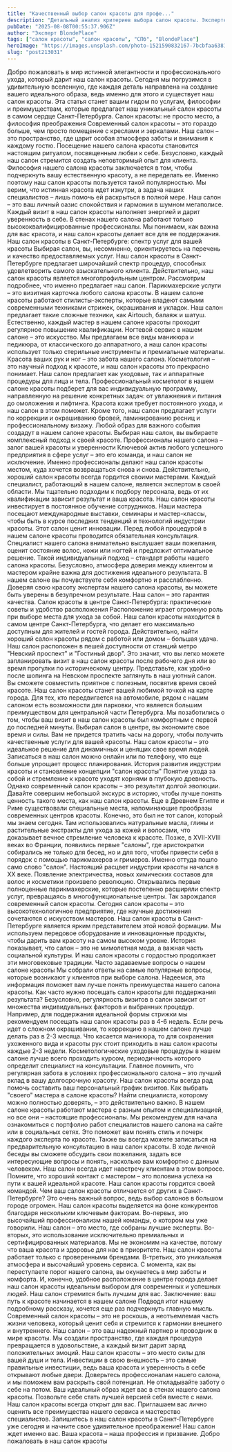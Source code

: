 ```yaml
---
title: "Качественный выбор салон красоты для профе..."
description: "Детальный анализ критериев выбора салон красоты. Экспертное сравнение популярных решений. Доверьте выбор опытным специалистам нашего салона. Эксклюзивные предлож..."
pubDate: "2025-08-08T00:55:37.906Z"
author: "Эксперт BlondePlace"
tags: ["салон красоты", "салон красоты", "СПб", "BlondePlace"]
heroImage: "https://images.unsplash.com/photo-1521590832167-7bcbfaa6381f?q=80&w=800&auto=format&fit=crop"
slug: "post213031"
---
```


Добро пожаловать в мир истинной элегантности и профессионального ухода, который дарит наш салон красоты. Сегодня мы погрузимся в удивительную вселенную, где каждая деталь направлена на создание вашего идеального образа, ведь именно для этого и существует наш салон красоты. Эта статья станет вашим гидом по услугам, философии и преимуществам, которые предлагает наш уникальный салон красоты в самом сердце Санкт-Петербурга. Салон красоты: не просто место, а философия преображения Современный салон красоты – это гораздо больше, чем просто помещение с креслами и зеркалами. Наш салон – это пространство, где царит особая атмосфера заботы и внимания к каждому гостю. Посещение нашего салона красоты становится настоящим ритуалом, посвященным любви к себе. Безусловно, каждый наш салон стремится создать неповторимый опыт для клиента. Философия нашего салона красоты заключается в том, чтобы подчеркнуть вашу естественную красоту, а не переделать ее. Именно поэтому наш салон красоты пользуется такой популярностью. Мы верим, что истинная красота идет изнутри, а задача наших специалистов – лишь помочь ей раскрыться в полной мере. Наш салон – это ваш личный оазис спокойствия и гармонии в шумном мегаполисе. Каждый визит в наш салон красоты наполняет энергией и дарит уверенность в себе. В стенах нашего салона работают только высококвалифицированные профессионалы. Мы понимаем, как важна для вас красота, и наш салон красоты делает все для ее поддержания. Наш салон красоты в Санкт-Петербурге: спектр услуг для вашей красоты Выбирая салон, вы, несомненно, ориентируетесь на перечень и качество предоставляемых услуг. Наш салон красоты в Санкт-Петербурге предлагает широчайший спектр процедур, способных удовлетворить самого взыскательного клиента. Действительно, наш салон красоты является многопрофильным центром. Рассмотрим подробнее, что именно предлагает наш салон. Парикмахерские услуги – это визитная карточка любого салона красоты. В нашем салоне красоты работают стилисты-эксперты, которые владеют самыми современными техниками стрижек, окрашивания и укладок. Наш салон предлагает такие сложные техники, как Airtouch, балаяж и шатуш. Естественно, каждый мастер в нашем салоне красоты проходит регулярное повышение квалификации. Ногтевой сервис в нашем салоне – это искусство. Мы предлагаем все виды маникюра и педикюра, от классического до аппаратного, а наш салон красоты использует только стерильные инструменты и премиальные материалы. Красота ваших рук и ног – это забота нашего салона. Косметология – это научный подход к красоте, и наш салон красоты это прекрасно понимает. Наш салон предлагает как уходовые, так и аппаратные процедуры для лица и тела. Профессиональный косметолог в нашем салоне красоты подберет для вас индивидуальную программу, направленную на решение конкретных задач: от увлажнения и питания до омоложения и лифтинга. Красота кожи требует постоянного ухода, и наш салон в этом поможет. Кроме того, наш салон предлагает услуги по коррекции и окрашиванию бровей, ламинированию ресниц и профессиональному визажу. Любой образ для важного события создадут в нашем салоне красоты. Выбирая наш салон, вы выбираете комплексный подход к своей красоте. Профессионалы нашего салона – залог вашей красоты и уверенности Ключевой актив любого успешного предприятия в сфере услуг – это его команда, и наш салон не исключение. Именно профессионалы делают наш салон красоты местом, куда хочется возвращаться снова и снова. Действительно, хороший салон красоты всегда гордится своими мастерами. Каждый специалист, работающий в нашем салоне, является экспертом в своей области. Мы тщательно подходим к подбору персонала, ведь от их квалификации зависит результат и ваша красота. Наш салон красоты инвестирует в постоянное обучение сотрудников. Наши мастера посещают международные выставки, семинары и мастер-классы, чтобы быть в курсе последних тенденций и технологий индустрии красоты. Этот салон ценит инновации. Перед любой процедурой в нашем салоне красоты проводится обязательная консультация. Специалист нашего салона внимательно выслушает ваши пожелания, оценит состояние волос, кожи или ногтей и предложит оптимальное решение. Такой индивидуальный подход – стандарт работы нашего салона красоты. Безусловно, атмосфера доверия между клиентом и мастером крайне важна для достижения идеального результата. В нашем салоне вы почувствуете себя комфортно и расслабленно. Доверяя свою красоту экспертам нашего салона красоты, вы можете быть уверены в безупречном результате. Наш салон – это гарантия качества. Салон красоты в центре Санкт-Петербурга: практические советы и удобство расположения Расположение играет огромную роль при выборе места для ухода за собой. Наш салон красоты находится в самом центре Санкт-Петербурга, что делает его максимально доступным для жителей и гостей города. Действительно, найти хороший салон красоты рядом с работой или домом – большая удача. Наш салон расположен в пешей доступности от станций метро "Невский проспект" и "Гостиный двор". Это значит, что вы легко можете запланировать визит в наш салон красоты после рабочего дня или во время прогулки по историческому центру. Представьте, как удобно после шопинга на Невском проспекте заглянуть в наш уютный салон. Вы сможете совместить приятное с полезным, посвятив время своей красоте. Наш салон красоты станет вашей любимой точкой на карте города. Для тех, кто передвигается на автомобиле, рядом с нашим салоном есть возможности для парковки, что является большим преимуществом для центральной части Петербурга. Мы позаботились о том, чтобы ваш визит в наш салон красоты был комфортным с первой до последней минуты. Выбирая салон в центре, вы экономите свое время и силы. Вам не придется тратить часы на дорогу, чтобы получить качественные услуги для вашей красоты. Наш салон красоты – это идеальное решение для динамичных и ценящих свое время людей. Записаться в наш салон можно онлайн или по телефону, что еще больше упрощает процесс планирования. История развития индустрии красоты и становление концепции "салон красоты" Понятие ухода за собой и стремление к красоте уходят корнями в глубокую древность. Однако современный салон красоты – это результат долгой эволюции. Давайте совершим небольшой экскурс в историю, чтобы лучше понять ценность такого места, как наш салон красоты. Еще в Древнем Египте и Риме существовали специальные места, напоминающие прообразы современных центров красоты. Конечно, это был не тот салон, который мы знаем сегодня. Там использовались натуральные масла, глины и растительные экстракты для ухода за кожей и волосами, что доказывает вечное стремление человека к красоте. Позже, в XVII-XVIII веках во Франции, появились первые "салоны", где аристократки собирались не только для бесед, но и для того, чтобы привести себя в порядок с помощью парикмахеров и гримеров. Именно оттуда пошло само слово "салон". Настоящий расцвет индустрии красоты начался в XX веке. Появление электричества, новых химических составов для волос и косметики произвело революцию. Открывались первые полноценные парикмахерские, которые постепенно расширяли спектр услуг, превращаясь в многофункциональные центры. Так зарождался современный салон красоты. Сегодня салон красоты – это высокотехнологичное предприятие, где научные достижения сочетаются с искусством мастеров. Наш салон красоты в Санкт-Петербурге является ярким представителем этой новой формации. Мы используем передовое оборудование и инновационные продукты, чтобы дарить вам красоту на самом высоком уровне. История показывает, что салон – это не мимолетная мода, а важная часть социальной культуры. И наш салон красоты с гордостью продолжает эти многовековые традиции. Часто задаваемые вопросы о нашем салоне красоты Мы собрали ответы на самые популярные вопросы, которые возникают у клиентов при выборе салона. Надеемся, эта информация поможет вам лучше понять преимущества нашего салона красоты. Как часто нужно посещать салон красоты для поддержания результата? Безусловно, регулярность визитов в салон зависит от множества индивидуальных факторов и выбранных процедур. Например, для поддержания идеальной формы стрижки мы рекомендуем посещать наш салон красоты раз в 4-6 недель. Если речь идет о сложном окрашивании, то коррекцию в нашем салоне лучше делать раз в 2-3 месяца. Что касается маникюра, то для сохранения ухоженного вида и красоты рук стоит приходить в наш салон красоты каждые 2-3 недели. Косметологические уходовые процедуры в нашем салоне лучше всего проходить курсом, периодичность которого определит специалист на консультации. Главное помнить, что регулярная забота в условиях профессионального салона – это лучший вклад в вашу долгосрочную красоту. Наш салон красоты всегда рад помочь составить ваш персональный график визитов. Как выбрать "своего" мастера в салоне красоты? Найти специалиста, которому можно полностью доверять, – это действительно важно. В нашем салоне красоты работают мастера с разным опытом и специализацией, но все они – настоящие профессионалы. Мы рекомендуем для начала ознакомиться с портфолио работ специалистов нашего салона на сайте или в социальных сетях. Это поможет вам понять стиль и почерк каждого эксперта по красоте. Также вы всегда можете записаться на предварительную консультацию в наш салон красоты. В ходе личной беседы вы сможете обсудить свои пожелания, задать все интересующие вопросы и понять, насколько вам комфортно с данным человеком. Наш салон всегда идет навстречу клиентам в этом вопросе. Помните, что хороший контакт с мастером – это половина успеха на пути к вашей идеальной красоте. Наш салон красоты гордится своей командой. Чем ваш салон красоты отличается от других в Санкт-Петербурге? Это очень важный вопрос, ведь выбор салонов в большом городе огромен. Наш салон красоты выделяется на фоне конкурентов благодаря нескольким ключевым факторам. Во-первых, это высочайший профессионализм нашей команды, о котором мы уже говорили. Наш салон – это место, где собраны лучшие эксперты. Во-вторых, это использование исключительно премиальных и сертифицированных материалов. Мы не экономим на качестве, потому что ваша красота и здоровье для нас в приоритете. Наш салон красоты работает только с проверенными брендами. В-третьих, это уникальная атмосфера и высочайший уровень сервиса. С момента, как вы переступаете порог нашего салона, вы окунаетесь в мир заботы и комфорта. И, конечно, удобное расположение в центре города делает наш салон красоты идеальным выбором для современных и успешных людей. Наш салон стремится быть лучшим для вас. Заключение: ваш путь к красоте начинается в нашем салоне Подводя итог нашему подробному рассказу, хочется еще раз подчеркнуть главную мысль. Современный салон красоты – это не роскошь, а неотъемлемая часть жизни человека, который ценит себя и стремится к гармонии внешнего и внутреннего. Наш салон – это ваш надежный партнер и проводник в мире красоты. Мы создали пространство, где каждая процедура превращается в удовольствие, а каждый визит дарит заряд положительных эмоций. Наш салон красоты – это место силы для вашей души и тела. Инвестиции в свою внешность – это самые правильные инвестиции, ведь ваша красота и уверенность в себе открывают любые двери. Доверьтесь профессионалам нашего салона, и мы поможем вам раскрыть свой потенциал. Не откладывайте заботу о себе на потом. Ваш идеальный образ ждет вас в стенах нашего салона красоты. Позвольте себе стать лучшей версией себя вместе с нами. Наш салон красоты всегда открыт для вас. Приглашаем вас лично оценить все преимущества нашего сервиса и мастерство специалистов. Запишитесь в наш салон красоты в Санкт-Петербурге уже сегодня и начните свое удивительное преображение! Наш салон ждет именно вас. Ваша красота – наша профессия и призвание. Добро пожаловать в наш салон красоты